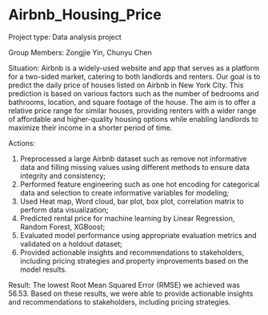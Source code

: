 # Airbnb_Housing_Price

Project type: Data analysis project

Group Members: Zongjie Yin, Chunyu Chen

Situation: Airbnb is a widely-used website and app that serves as a platform for a two-sided market, catering to both landlords and renters. Our goal is to predict the daily price of houses listed on Airbnb in New York City. This prediction is based on various factors such as the number of bedrooms and bathrooms, location, and square footage of the house. The aim is to offer a relative price range for similar houses, providing renters with a wider range of affordable and higher-quality housing options while enabling landlords to maximize their income in a shorter period of time.

Actions: 
1. Preprocessed a large Airbnb dataset such as remove not informative data and filling missing values using different methods to ensure data integrity and consistency;
2. Performed feature engineering such as one hot encoding for categorical data and selection to create informative variables for modeling;
3. Used Heat map, Word cloud, bar plot, box plot, correlation matrix to perform data visualization;
4. Predicted rental price for machine learning by Linear Regression, Random Forest, XGBoost;
5. Evaluated model performance using appropriate evaluation metrics and validated on a holdout dataset;
6. Provided actionable insights and recommendations to stakeholders, including pricing strategies and property improvements based on the model results.

Result: The lowest Root Mean Squared Error (RMSE) we achieved was 56.53. Based on these results, we were able to provide actionable insights and recommendations to stakeholders, including pricing strategies.
